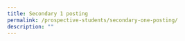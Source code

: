 ```yaml
---
title: Secondary 1 posting
permalink: /prospective-students/secondary-one-posting/
description: ""
---
```

